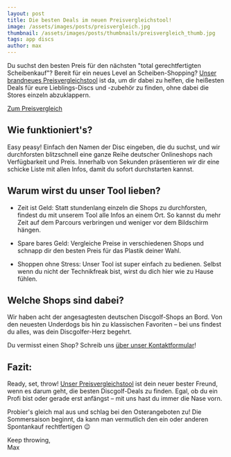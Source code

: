 ```yaml
---
layout: post
title: Die besten Deals im neuen Preisvergleichstool!
image: /assets/images/posts/preisvergleich.jpg
thumbnail: /assets/images/posts/thumbnails/preisvergleich_thumb.jpg
tags: app discs
author: max
---
```


Du suchst den besten Preis für den nächsten "total gerechtfertigten Scheibenkauf"? Bereit für ein neues Level an Scheiben-Shopping? [Unser brandneues Preisvergleichstool](/preisvergleich) ist da, um dir dabei zu helfen, die heißesten Deals für eure Lieblings-Discs und -zubehör zu finden, ohne dabei die Stores einzeln abzuklappern.

<a href="/preisvergleich" class="button button--big button--primary">Zum Preisvergleich</a>

## Wie funktioniert's?

Easy peasy! Einfach den Namen der Disc eingeben, die du suchst, und wir durchforsten blitzschnell eine ganze Reihe deutscher Onlineshops nach Verfügbarkeit und Preis. Innerhalb von Sekunden präsentieren wir dir eine schicke Liste mit allen Infos, damit du sofort durchstarten kannst.

## Warum wirst du unser Tool lieben?

* Zeit ist Geld: Statt stundenlang einzeln die Shops zu durchforsten, findest du mit unserem Tool alle Infos an einem Ort. So kannst du mehr Zeit auf dem Parcours verbringen und weniger vor dem Bildschirm hängen.

* Spare bares Geld: Vergleiche Preise in verschiedenen Shops und schnapp dir den besten Preis für das Plastik deiner Wahl.

* Shoppen ohne Stress: Unser Tool ist super einfach zu bedienen. Selbst wenn du nicht der Technikfreak bist, wirst du dich hier wie zu Hause fühlen.

## Welche Shops sind dabei?

Wir haben acht der angesagtesten deutschen Discgolf-Shops an Bord. Von den neuesten Underdogs bis hin zu klassischen Favoriten – bei uns findest du alles, was dein Discgolfer-Herz begehrt.

Du vermisst einen Shop? Schreib uns [über unser Kontaktformular](/contact)!

## Fazit:

Ready, set, throw! [Unser Preisvergleichstool](/preisvergleich) ist dein neuer bester Freund, wenn es darum geht, die besten Discgolf-Deals zu finden. Egal, ob du ein Profi bist oder gerade erst anfängst – mit uns hast du immer die Nase vorn.

Probier's gleich mal aus und schlag bei den Osterangeboten zu! Die Sommersaison beginnt, da kann man vermutlich den ein oder anderen Spontankauf rechtfertigen 😉

Keep throwing,<br>Max
